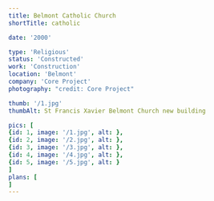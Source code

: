 ```yaml
---
title: Belmont Catholic Church
shortTitle: catholic

date: '2000'

type: 'Religious'
status: 'Constructed'
work: 'Construction'
location: 'Belmont'
company: 'Core Project'
photography: "credit: Core Project"

thumb: '/1.jpg'
thumbAlt: St Francis Xavier Belmont Church new building

pics: [
{id: 1, image: '/1.jpg', alt: },
{id: 2, image: '/2.jpg', alt: },
{id: 3, image: '/3.jpg', alt: },
{id: 4, image: '/4.jpg', alt: },
{id: 5, image: '/5.jpg', alt: }
]
plans: [
]
---
```

